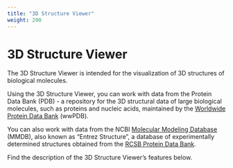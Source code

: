 ```yaml
---
title: "3D Structure Viewer"
weight: 200
---
```



# 3D Structure Viewer

The 3D Structure Viewer is intended for the visualization of 3D structures of biological molecules.

Using the 3D Structure Viewer, you can work with data from the Protein Data Bank (PDB) - a repository for the 3D structural data of large biological molecules, such as proteins and nucleic acids, maintained by the [Worldwide Protein Data Bank](http://www.wwpdb.org/) (wwPDB).

You can also work with data from the NCBI [Molecular Modeling Database](http://www.ncbi.nlm.nih.gov/sites/entrez?db=structure) (MMDB), also known as “Entrez Structure”, a database of experimentally determined structures obtained from the [RCSB Protein Data Bank](http://www.pdb.org/).

Find the description of the 3D Structure Viewer’s features below.